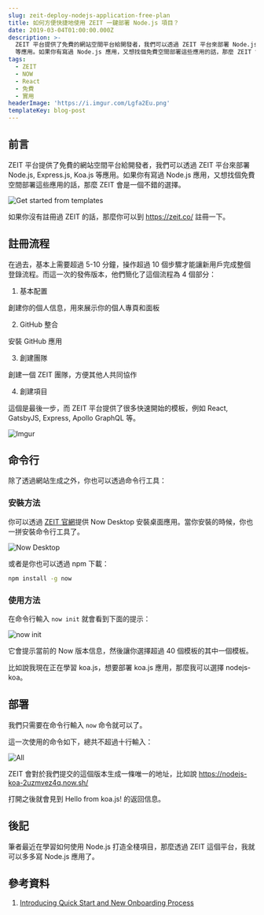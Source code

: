 ```yaml
---
slug: zeit-deploy-nodejs-application-free-plan
title: 如何方便快捷地使用 ZEIT 一鍵部署 Node.js 項目？
date: 2019-03-04T01:00:00.000Z
description: >-
  ZEIT 平台提供了免費的網站空間平台給開發者，我們可以透過 ZEIT 平台來部署 Node.js, Express.js, Koa.js
  等應用。如果你有寫過 Node.js 應用，又想找個免費空間部署這些應用的話，那麼 ZEIT 會是一個不錯的選擇。
tags:
  - ZEIT
  - NOW
  - React
  - 免費
  - 實用
headerImage: 'https://i.imgur.com/Lgfa2Eu.png'
templateKey: blog-post
---
```

## 前言

ZEIT 平台提供了免費的網站空間平台給開發者，我們可以透過 ZEIT 平台來部署 Node.js, Express.js, Koa.js 等應用。如果你有寫過 Node.js 應用，又想找個免費空間部署這些應用的話，那麼 ZEIT 會是一個不錯的選擇。

![Get started from templates](https://i.imgur.com/BUOnJID.png)

如果你沒有註冊過 ZEIT 的話，那麼你可以到 https://zeit.co/ 註冊一下。

## 註冊流程

在過去，基本上需要超過 5-10 分鐘，操作超過 10 個步驟才能讓新用戶完成整個登錄流程。而這一次的發佈版本，他們簡化了這個流程為 4 個部分：

1. 基本配置

創建你的個人信息，用來展示你的個人專頁和面板

2. GitHub 整合

安裝 GitHub 應用

3. 創建團隊

創建一個 ZEIT 團隊，方便其他人共同協作

4. 創建項目

這個是最後一步，而 ZEIT 平台提供了很多快速開始的模板，例如 React, GatsbyJS, Express, Apollo GraphQL 等。

![Imgur](https://i.imgur.com/7g3lGjp.png)

## 命令行

除了透過網站生成之外，你也可以透過命令行工具：

### 安裝方法

你可以透過 [ZEIT 官網](https://zeit.co/download)提供 Now Desktop 安裝桌面應用。當你安裝的時候，你也一拼安裝命令行工具了。

![Now Desktop](https://i.imgur.com/yVgAhe3.png)

或者是你也可以透過 npm 下載：

```bash
npm install -g now
```

### 使用方法

在命令行輸入 `now init` 就會看到下面的提示：

![now init](https://i.imgur.com/d0Tdhi8.jpg)

它會提示當前的 Now 版本信息，然後讓你選擇超過 40 個模板的其中一個模板。

比如說我現在正在學習 koa.js，想要部署 koa.js 應用，那麼我可以選擇 nodejs-koa。

## 部署

我們只需要在命令行輸入 `now` 命令就可以了。

這一次使用的命令如下，總共不超過十行輸入：

![All](https://i.imgur.com/0aBGW0B.jpg)

ZEIT 會對於我們提交的這個版本生成一條唯一的地址，比如說 https://nodejs-koa-2uzmvez4q.now.sh/

打開之後就會見到 Hello from koa.js! 的返回信息。

## 後記

筆者最近在學習如何使用 Node.js 打造全棧項目，那麼透過 ZEIT 這個平台，我就可以多多寫 Node.js 應用了。

## 參考資料

1. [Introducing Quick Start and New Onboarding Process](https://zeit.co/blog/introducing-quick-start-and-new-onboarding-process)
